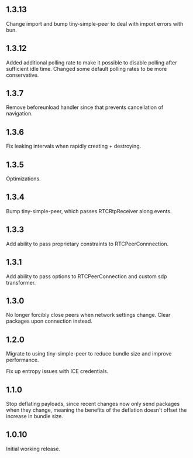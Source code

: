 1.3.13
------
Change import and bump tiny-simple-peer to deal with import errors with bun.

1.3.12
------
Added additional polling rate to make it possible to disable polling after
sufficient idle time. Changed some default polling rates to be more conservative.

1.3.7
-----

Remove beforeunload handler since that prevents cancellation of navigation.

1.3.6
-----

Fix leaking intervals when rapidly creating + destroying.

1.3.5
-----

Optimizations.

1.3.4
-----

Bump tiny-simple-peer, which passes RTCRtpReceiver along events.

1.3.3
-----

Add ability to pass proprietary constraints to RTCPeerConnnection.

1.3.1
-----

Add ability to pass options to RTCPeerConnection and custom sdp transformer.

1.3.0
-----

No longer forcibly close peers when network settings change. Clear packages
upon connection instead.

1.2.0
-----

Migrate to using tiny-simple-peer to reduce bundle size and improve performance.

Fix up entropy issues with ICE credentials.

1.1.0
-----

Stop deflating payloads, since recent changes now only send packages when they
change, meaning the benefits of the deflation doesn't offset the increase in
bundle size.


1.0.10
-----

Initial working release.
